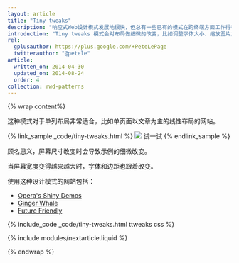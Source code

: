 ```yaml
---
layout: article
title: "Tiny tweaks"
description: "响应式Web设计模式发展地很快，但总有一些已有的模式在跨终端方面工作得很好。"
introduction: "Tiny tweaks 模式会对布局做细微的改变，比如调整字体大小、缩放图片大小或者细微地移动内容。"  
rel:
  gplusauthor: https://plus.google.com/+PeteLePage
  twitterauthor: "@petele"
article:
  written_on: 2014-04-30
  updated_on: 2014-08-24
  order: 4
collection: rwd-patterns
---
```


{% wrap content%}

这种模式对于单列布局非常适合，比如单页面以文章为主的线性布局的网站。


{% link_sample _code/tiny-tweaks.html %}
  <img src="imgs/tiny-tweaks.svg">
  试一试
{% endlink_sample %}

顾名思义，屏幕尺寸改变时会导致示例的细微改变。

当屏幕宽度变得越来越大时，字体和边距也跟着改变。

使用这种设计模式的网站包括：

 * [Opera's Shiny Demos](http://shinydemos.com/)
 * [Ginger Whale](http://gingerwhale.com/)
 * [Future Friendly](http://futurefriendlyweb.com/)

{% include_code _code/tiny-tweaks.html ttweaks css %}

{% include modules/nextarticle.liquid %}

{% endwrap %}
